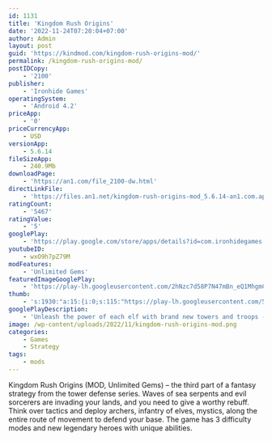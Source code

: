 ```yaml
---
id: 1131
title: 'Kingdom Rush Origins'
date: '2022-11-24T07:20:04+07:00'
author: Admin
layout: post
guid: 'https://kindmod.com/kingdom-rush-origins-mod/'
permalink: /kingdom-rush-origins-mod/
postIDCopy:
    - '2100'
publisher:
    - 'Ironhide Games'
operatingSystem:
    - 'Android 4.2'
priceApp:
    - '0'
priceCurrencyApp:
    - USD
versionApp:
    - 5.6.14
fileSizeApp:
    - 240.9Mb
downloadPage:
    - 'https://an1.com/file_2100-dw.html'
directLinkFile:
    - 'https://files.an1.net/kingdom-rush-origins-mod_5.6.14-an1.com.apk'
ratingCount:
    - '5467'
ratingValue:
    - '5'
googlePlay:
    - 'https://play.google.com/store/apps/details?id=com.ironhidegames.android.kingdomrushorigins'
youtubeID:
    - wxO9h7pZ79M
modFeatures:
    - 'Unlimited Gems'
featuredImageGooglePlay:
    - 'https://play-lh.googleusercontent.com/2hNzc7d58P7N47mBn_eQ1MhgmCx-M6da60mtANe_XV21V8uq83ib02Fp21lHou-T_Wk'
thumb:
    - 's:1930:"a:15:{i:0;s:115:"https://play-lh.googleusercontent.com/5frPXHcJh9NgP-RxI9VJVu8LJnvgR7rHv--j96r21UPHwZCMDk30vVCqCvwn0bn9JQY=w526-h296";i:1;s:116:"https://play-lh.googleusercontent.com/TsLatNJTsCPvTzzPLnfK0xFByxe945eLMrpCNX4WIFfggaBwXLdSePyK3cMC20UpAhsS=w526-h296";i:2;s:114:"https://play-lh.googleusercontent.com/c2rC8kBn_RUJ9LrdnP8VaWLxFFxQk_cRg9YWEKUTjA-OJe4D2LB9ducS7692IxdN6w=w526-h296";i:3;s:114:"https://play-lh.googleusercontent.com/J7AUwfgA3Lh0vKVM3nLwvW51w7dVkFxALk-LH-zzVWtb2VJ7ho5YTMXjt8ZmaJYblA=w526-h296";i:4;s:115:"https://play-lh.googleusercontent.com/ThRH_8aiZ0FkPU3r9hV0ujmJ3pdaLJjSBY49qUew7ijC2nE7goHcCaCiBBRVckZ4heA=w526-h296";i:5;s:115:"https://play-lh.googleusercontent.com/eoT35YAUlDGYZ8Luw0QvE40nyqV7uPPgpuZGlpiput_9tGYd0lUUJ8qtrWZX_ByHRYI=w526-h296";i:6;s:114:"https://play-lh.googleusercontent.com/qjwWPirbsa6SxEllDEDS09CZ4QPKy5zKBhpS32HAa2TDAmxonyvieA0nwCtVch9Awg=w526-h296";i:7;s:116:"https://play-lh.googleusercontent.com/NrM2DtngSBt6WdNif0yocjEM3DmCj17M9x8dY7Ws6OQKv1RhA_ch7weKNPxogLcx-3a6=w526-h296";i:8;s:116:"https://play-lh.googleusercontent.com/vcTbZOi8uZswh4aM3XEi6L_kE256gp4B6jERT62H6HVyW3FAigiN3bx-bui80Z5ho6da=w526-h296";i:9;s:114:"https://play-lh.googleusercontent.com/7D-ydP4cS0mHkuKzajaY9dNB3Vd0Q3PNceRxyeXJOQjglEWWE6BBsWcLDijuprzNIg=w526-h296";i:10;s:114:"https://play-lh.googleusercontent.com/em8ZwE5Y1uF4Plj4AjmlOj3NVoHAxWD9Y_1-DZcd1EPeGWH1qxr7c-UY87BgscLoRg=w526-h296";i:11;s:115:"https://play-lh.googleusercontent.com/TylsNrpUuZ0r2ENeCeAVHL_C1BI5DndTzcxpO0WOXJIotcbDb4NRNnEO_WSOd05N8BU=w526-h296";i:12;s:115:"https://play-lh.googleusercontent.com/yKFBWGSdWgvdbJe88K0qRhxmzMK-T7BC0lIyBjXs_CSacSwYULG8WDlq2ramc7XneOE=w526-h296";i:13;s:114:"https://play-lh.googleusercontent.com/Fbt4-pC-dLNInNbhoxr5KIVDlo1iQH-rh2IWfjWkU2crommz6pgA0mq9sGXuQpy30A=w526-h296";i:14;s:116:"https://play-lh.googleusercontent.com/qzvIX70vY_G797NHQ35VT4maExYNQ-9FRnSY9yo20DgQs7JfK_7sZ8MYPr4Kyshu4U4J=w526-h296";}";'
googlePlayDescription:
    - 'Unleash the power of each elf with brand new towers and troops - welcome to Kingdom Rush Origins!. Kingdom Rush Origins is the third installment of the award-winning Kingdom Rush tower defense saga, loved by millions and earning accolades from gamers and critics around the globe.. Take a trip back to the beginning, before Vez’nan ever thought to threaten the kingdom with the gem of power, and experience even more of the lightning-fast, exceptionally captivating gameplay that made the franchise a cornerstone of essential tower defense games and adventure games.'
image: /wp-content/uploads/2022/11/kingdom-rush-origins-mod.png
categories:
    - Games
    - Strategy
tags:
    - mods
---
```


Kingdom Rush Origins (MOD, Unlimited Gems) – the third part of a fantasy strategy from the tower defense series. Waves of sea serpents and evil sorcerers are invading your lands, and you need to give a worthy rebuff. Think over tactics and deploy archers, infantry of elves, mystics, along the entire route of movement to defend your base. The game has 3 difficulty modes and new legendary heroes with unique abilities.